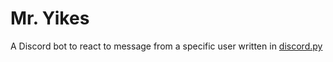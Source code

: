 # Mr. Yikes

A Discord bot to react to message from a specific user written in [discord.py](https://github.com/Rapptz/discord.py)
